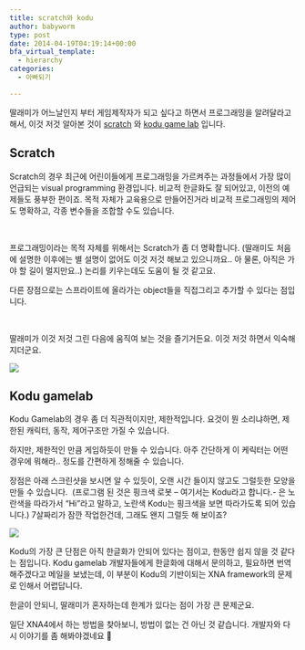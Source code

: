 ```yaml
---
title: scratch와 kodu
author: babyworm
type: post
date: 2014-04-19T04:19:14+00:00
bfa_virtual_template:
  - hierarchy
categories:
  - 아빠되기

---
```

딸래미가 어느날인지 부터 게임제작자가 되고 싶다고 하면서 프로그래밍을 알려달라고 해서, 이것 저것 알아본 것이 [scratch][1] 와 [kodu game lab][2] 입니다.



## Scratch

Scratch의 경우 최근에 어린이들에게 프로그래밍을 가르켜주는 과정들에서 가장 많이 언급되는 visual programming 환경입니다. 비교적 한글화도 잘 되어있고, 이전의 예제들도 풍부한 편이죠. 목적 자체가 교육용으로 만들어진거라 비교적 프로그래밍의 제어도 명확하고, 각종 변수들을 조합할 수도 있습니다.

&nbsp;

프로그래밍이라는 목적 자체를 위해서는 Scratch가 좀 더 명확합니다. (딸래미도 처음에 설명한 이후에는 별 설명이 없어도 이것 저것 해보고 있으니까요.. 아 물론, 아직은 가야 할 길이 멀지만요..) 논리를 키우는데도 도움이 될 것 같고요.

다른 장점으로는 스프라이트에 올라가는 object들을 직접그리고 추가할 수 있다는 점입니다.

&nbsp;

딸래미가 이것 저것 그린 다음에 움직여 보는 것을 즐기거든요. 이것 저것 하면서 익숙해지더군요.


 <img src="ScreenShot009.jpg">

## Kodu gamelab
Kodu Gamelab의 경우 좀 더 직관적이지만, 제한적입니다. 요것이 뭔 소리냐하면, 제한된 캐릭터, 동작, 제어구조만 가질 수 있습니다.

하지만, 제한적인 만큼 게임하듯이 만들 수 있습니다. 아주 간단하게 이 케릭터는 어떤 경우에 뭐해라.. 정도를 간편하게 정해줄 수 있습니다.

장점은 아래 스크린샷을 보시면 알 수 있듯이, 오랜 시간 들이지 않고도 그럴듯한 모양을 만들 수 있습니다.  (프로그램 된 것은 핑크색 로봇 &#8211; 여기서는 Kodu라고 합니다.- 은 노란색을 따라가서 &#8220;Hi&#8221;라고 말하고, 노란색 Kodu는 핑크색을 보면 따라가도록 되어 있습니다.) 7살짜리가 잠깐 작업한건데, 그래도 왠지 그럴듯 해 보이죠?


<img src="featured_ScreenShot008.jpg" >


Kodu의 가장 큰 단점은 아직 한글화가 안되어 있다는 점이고, 한동안 쉽지 않을 것 같다는 점입니다. Kodu gamelab 개발자들에게 한글화에 대해서 문의하고, 필요하면 번역해주겠다고 메일을 보냈는데, 이 부분이 Kodu의 기반이되는 XNA framework의 문제로 인해서 어렵답니다.

한글이 안되니, 딸래미가 혼자하는데 한계가 있다는 점이 가장 큰 문제군요.

일단 XNA4에서 하는 방법을 찾아보니, 방법이 없는 건 아닌 것 같습니다. 개발자와 다시 이야기를 좀 해봐야겠네요 🙂



 [1]: http://scratch.mit.edu/
 [2]: http://www.kodugamelab.com/
